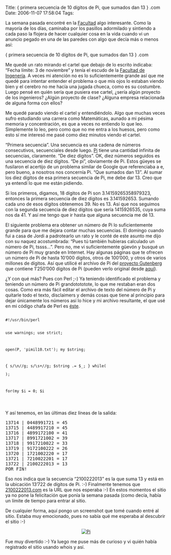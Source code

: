 Title: { primera secuencia de 10 dígitos de Pi, que sumados dan 13 } .com
Date: 2006-11-07 17:58:04
Tags: 

<p>La semana pasada encontré en la <a target="_blank" href="http://www.fciencias.unam.mx">Facultad</a> algo interesante. Como la mayoría de los días, caminaba por los pasillos adormilado y sintiendo a cada paso la flojera de hacer cualquier cosa en la vida cuando vi un anuncio pegado en una de las paredes con algo que decía más o menos así:
</p>{ primera secuencia de 10 dígitos de Pi, que sumados dan 13 } .com<p>
Me quedé un rato mirando el cartel que debajo de lo escrito indicaba: &#8220;Fecha límite: 3 de noviembre&#8221; y tenía el escudo de la <a target="_blank" href="http://www.ingenieria.unam.mx">Facultad de Ingenería</a>. A veces mi atención no es lo suficientemente grande así que me quedé para intentar entender el problema o que mis ojos lo estaban viendo bien y el cerebro no me hacía una jugada chueca, como es su costumbre. Luego pensé en quién sería que pusiera ese cartel, ¿sería algún proyecto de los ingenieros? ¿Algún proyecto de clase? ¿Alguna empresa relacionada de alguna forma con ellos?

Me quedé parado viendo el cartel y entendiéndolo. Algo que muchas veces sufro estudiando una carrera como Matemáticas, aunado a mi pésima memoria y concentración, es que a veces no entiendo lo que leo. Simplemente lo leo, pero como que no me entra a los huesos, pero como esto sí me interesó me pasé como diez minutos viendo el cartel.

&#8220;Primera secuencia&#8221;. Una secuencia es una cadena de números consecutivos, secuenciales desde luego. <a target="_blank" href="http://en.wikipedia.org/wiki/Pi">Pi</a> tiene una cantidad infinita de secuencias, claramente. &#8220;De diez dígitos&#8221;. OK, diez números seguidos es una secuencia de diez dígitos. &#8220;De pi&#8221;, obviamente de Pi. Estos güeyes se fusilaron el acertijo de un problema similar de Google que referenciaba a e, pero bueno, a nosotros nos concernía Pi. &#8220;Que sumados dan 13&#8221;. Al sumar los diez dígitos de esa primera secuencia de Pi, me debe dar 13. Creo que ya entendí lo que me están pidiendo.

Si los primeros, digamos, 18 dígitos de Pi son 3.14159265358979323, entonces la primera secuencia de diez dígitos es 3.141592653. Sumando cada uno de esos dígitos obtenemos 39. No es 13. Así que nos seguimos con la segunda secuencia de diez dígitos que sería 1415926535, cuya suma nos da 41. Y así me tengo que ir hasta que alguna secuencia me dé 13.

El siguiente problema era obtener un número de Pi lo suficientemente grande para que me dejara contar muchas secuencias. El domingo cuando fui a casa de Jordi a padrotearlo un rato y le conté de este asunto me dijo con su naquez acostumbrada: &#8220;Pues tú también hubieras calculado un número de Pi, tssss&#8230;&#8221;. Pero no, me vi suficientemente güevón y busqué un número de Pi muy grande en Internet. Hay algunas páginas que te ofrecen un número de Pi de hasta 10&#8217;000 dígitos, otros de 100&#8217;000, y otros de varios millones de dígitos. Así que utilicé el archivo de Pi del <a href="http://www.gutenberg.org/wiki/Main_Page">proyecto Gutenberg</a> que contiene 1&#8217;250&#8217;000 dígitos de Pi (pueden verlo original desde <a href="ftp://ibiblio.org/pub/docs/books/gutenberg/etext93/pimil10.txt">aquí</a>).

¿Y con qué más? Pues con Perl ;-) Ya teniendo identificado el problema y teniendo un número de Pi grandotototote, lo que me restaban eran dos cosas. Como era más fácil editar el archivo de texto del número de Pi y quitarle todo el texto, disclaimers y demás cosas que tiene  al principio para dejar únicamente los números así lo hice y mi archivo resultante, el que usé en mi código chafa de Perl es <a href="http://damog.net/files/scripts/secuencia-pi/pimil10.txt">éste</a>.

</p>
<pre>
<code>
#!/usr/bin/perl

use warnings;
use strict;

open(P, 'pimil10.txt');
my $string;

{
s/\n//g;
s/\s+//g;
$string .= $_;
} while(<p>);

for(my $i = 0; $i
</p></code></pre>
<p>

Y así tenemos, en las últimas diez líneas de la salida:

</p>
<pre>
13714 | 0448991721 = 45
13715 | 4489917210 = 45
13716 | 4899172100 = 41
13717 | 8991721002 = 39
13718 | 9917210022 = 33
13719 | 9172100222 = 26
13720 | 1721002220 = 17
13721 | 7210022201 = 17
13722 | 2100222013 = 13
POR FIN!
</pre>
<p>

Eso nos indica que la secuencia &#8220;2100222013&#8221; es la que suma 13 y está en la ubicación 13&#8217;722 de dígitos de Pi. :-) Finalmente tenemos que <a href="http://2100222013.com">2100222013.com</a> es la URL que nos esperaba :-) En estos momentos el sitio ya no pone la felicitación que ponía la semana pasada (como decía, había un límite de tiempo para entrar al sitio.

De cualquier forma, aquí pongo un screenshot que tomé cuando entré al sitio. Estaba muy emocionado, pues no sabía qué me esperaba al descubrir el sitio :-)

</p>
<p align="center"><a href="http://www.damog.net/files/misc/pi-felicitaciones.png"><img src="http://www.damog.net/files/misc/pi-felicitaciones-mini.png" alt="Pi"/></a></p>
<p>

Fue muy divertido :-) Ya luego me puse más de curioso y vi quién había registrado el sitio usando whois y así. </p>
